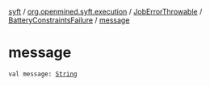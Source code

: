 [syft](../../../index.md) / [org.openmined.syft.execution](../../index.md) / [JobErrorThrowable](../index.md) / [BatteryConstraintsFailure](index.md) / [message](./message.md)

# message

`val message: `[`String`](https://kotlinlang.org/api/latest/jvm/stdlib/kotlin/-string/index.html)